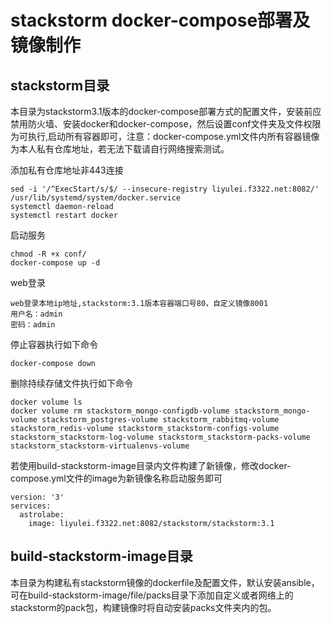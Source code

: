 # stackstorm docker-compose部署及镜像制作

## stackstorm目录
本目录为stackstorm3.1版本的docker-compose部署方式的配置文件，安装前应禁用防火墙、安装docker和docker-compose，然后设置conf文件夹及文件权限为可执行,启动所有容器即可，注意：docker-compose.yml文件内所有容器镜像为本人私有仓库地址，若无法下载请自行网络搜索测试。

添加私有仓库地址非443连接
```shell
sed -i '/^ExecStart/s/$/ --insecure-registry liyulei.f3322.net:8082/' /usr/lib/systemd/system/docker.service
systemctl daemon-reload
systemctl restart docker
```

启动服务
```shell
chmod -R +x conf/
docker-compose up -d
```	

web登录
```shell
web登录本地ip地址,stackstorm:3.1版本容器端口号80，自定义镜像8001
用户名：admin
密码：admin
```	

停止容器执行如下命令
```shell
docker-compose down
```

删除持续存储文件执行如下命令
```shell
docker volume ls
docker volume rm stackstorm_mongo-configdb-volume stackstorm_mongo-volume stackstorm_postgres-volume stackstorm_rabbitmq-volume stackstorm_redis-volume stackstorm_stackstorm-configs-volume stackstorm_stackstorm-log-volume stackstorm_stackstorm-packs-volume stackstorm_stackstorm-virtualenvs-volume
```

若使用build-stackstorm-image目录内文件构建了新镜像，修改docker-compose.yml文件的image为新镜像名称启动服务即可
```shell
version: '3'
services:
  astrolabe:
    image: liyulei.f3322.net:8082/stackstorm/stackstorm:3.1
```

## build-stackstorm-image目录
本目录为构建私有stackstorm镜像的dockerfile及配置文件，默认安装ansible，可在build-stackstorm-image/file/packs目录下添加自定义或者网络上的stackstorm的pack包，构建镜像时将自动安装packs文件夹内的包。
